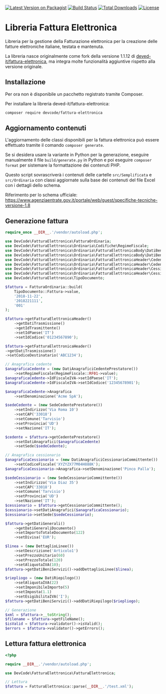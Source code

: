 [![Latest Version on Packagist](https://img.shields.io/packagist/v/deved/fattura-elettronica.svg?style=flat-square)](https://packagist.org/packages/deved/fattura-elettronica)
[![Build Status](https://travis-ci.org/deved-it/fattura-elettronica.svg?branch=master)](https://travis-ci.org/deved-it/fattura-elettronica)
[![Total Downloads](https://img.shields.io/packagist/dt/deved/fattura-elettronica.svg?style=flat-square)](https://packagist.org/packages/deved/fattura-elettronica)
[![License](https://poser.pugx.org/deved/fattura-elettronica/license)](https://packagist.org/packages/deved/fattura-elettronica)

# Libreria Fattura Elettronica

Libreria per la gestione della Fatturazione elettronica per la creazione delle fatture elettroniche italiane, testata e mantenuta.

La libreria nasce originalmente come fork della versione 1.1.12 di [deved-it/fattura-elettronica](https://github.com/deved-it/fattura-elettronica), ma integra molte funzionalità aggiuntive rispetto alla versione originale.

## Installazione

Per ora non è disponibile un pacchetto registrato tramite Composer.

Per installare la libreria deved-it/fattura-elettronica:
```bash
composer require devcode/fattura-elettronica
```

## Aggiornamento contenuti

L'aggiornamento delle classi disponibili per la fattura elettronica può essere effettuato tramite il comando `composer generate`.

Se si desidera usare la variante in Python per la generazione, eseguire manualmente il file `build/generate.py` in Python e poi eseguire `composer format` per sistemare la formattazione dei contenuti PHP.

Questo script sovrascriverà i contenuti delle cartelle `src/Semplificata` e `src/Ordinaria` con classi aggiornate sulla base dei contenuti del file Excel con i dettagli dello schema.

Riferimento per lo schema ufficiale: https://www.agenziaentrate.gov.it/portale/web/guest/specifiche-tecniche-versione-1.8

## Generazione fattura

```php
require_once __DIR__.'/vendor/autoload.php';

use DevCode\FatturaElettronica\FatturaOrdinaria;
use DevCode\FatturaElettronica\Ordinaria\Codifiche\RegimeFiscale;
use DevCode\FatturaElettronica\Ordinaria\FatturaElettronicaBody\DatiBeniServizi\DatiRiepilogo;
use DevCode\FatturaElettronica\Ordinaria\FatturaElettronicaBody\DatiBeniServizi\DettaglioLinee;
use DevCode\FatturaElettronica\Ordinaria\FatturaElettronicaHeader\CedentePrestatore\DatiAnagrafici as DatiAnagraficiCedentePrestatore;
use DevCode\FatturaElettronica\Ordinaria\FatturaElettronicaHeader\CedentePrestatore\Sede as SedeCedentePrestatore;
use DevCode\FatturaElettronica\Ordinaria\FatturaElettronicaHeader\CessionarioCommittente\DatiAnagrafici as DatiAnagraficiCessionarioCommittente;
use DevCode\FatturaElettronica\Ordinaria\FatturaElettronicaHeader\CessionarioCommittente\Sede as SedeCessionarioCommittente;
use DevCode\FatturaElettronica\TipoDocumento;

$fattura = FatturaOrdinaria::build(
    TipoDocumento::Fattura->value,
    '2018-11-22',
    '2018221111',
    '001'
);

$fattura->getFatturaElettronicaHeader()
    ->getDatiTrasmissione()
    ->getIdTrasmittente()
    ->setIdPaese('IT')
    ->setIdCodice('01234567890');

$fattura->getFatturaElettronicaHeader()
->getDatiTrasmissione()
->setCodiceDestinatario('ABC1234');

// Anagrafica cedente
$anagraficaCedente = (new DatiAnagraficiCedentePrestatore())
    ->setRegimeFiscale(RegimeFiscale::RF01->value);
$anagraficaCedente->IdFiscaleIVA->setIdPaese('IT');
$anagraficaCedente->IdFiscaleIVA->setIdCodice('12345678901');

$anagraficaCedente->Anagrafica
    ->setDenominazione('Acme SpA');

$sedeCedente = (new SedeCedentePrestatore())
    ->setIndirizzo('Via Roma 10')
    ->setCAP('33018')
    ->setComune('Tarvisio')
    ->setProvincia('UD')
    ->setNazione('IT');

$cedente = $fattura->getCedentePrestatore()
    ->setDatiAnagrafici($anagraficaCedente)
    ->setSede($sedeCedente);

// Anagrafica cessionario
$anagraficaCessionario = (new DatiAnagraficiCessionarioCommittente())
    ->setCodiceFiscale('XYZYZX77M04H888K');
$anagraficaCessionario->Anagrafica->setDenominazione('Pinco Palla');

$sedeCessionario = (new SedeCessionarioCommittente())
    ->setIndirizzo('Via Diaz 35')
    ->setCAP('33018')
    ->setComune('Tarvisio')
    ->setProvincia('UD')
    ->setNazione('IT');
$cessionario = $fattura->getCessionarioCommittente();
$cessionario->setDatiAnagrafici($anagraficaCessionario);
$cessionario->setSede($sedeCessionario);

$fattura->getDatiGenerali()
    ->getDatiGeneraliDocumento()
    ->setImportoTotaleDocumento(122)
    ->setDivisa('EUR');

$linea = (new DettaglioLinee())
    ->setDescrizione('Articolo1')
    ->setPrezzoUnitario(60)
    ->setPrezzoTotale(120)
    ->setAliquotaIVA(10);
$fattura->getDatiBeniServizi()->addDettaglioLinee($linea);

$riepliogo = (new DatiRiepilogo())
    ->setAliquotaIVA(22)
    ->setImponibileImporto(5)
    ->setImposta(1.1)
    ->setEsigibilitaIVA('I');
$fattura->getDatiBeniServizi()->addDatiRiepilogo($riepliogo);

// Generazione
$xml = $fattura->__toString();
$filename = $fattura->getFileName();
$isValid = $fattura->validator()->isValid();
$errors = $fattura->validator()->getErrors();
```

## Lettura fattura elettronica

```php
<?php

require __DIR__.'/vendor/autoload.php';

use DevCode\FatturaElettronica\FatturaElettronica;

// Lettura
$fattura = FatturaElettronica::parse(__DIR__.'/test.xml');
```
